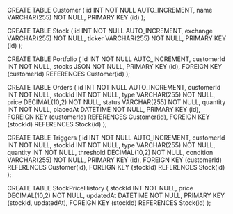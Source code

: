 CREATE TABLE Customer (
  id INT NOT NULL AUTO_INCREMENT,
  name VARCHAR(255) NOT NULL,
  PRIMARY KEY (id)
);

CREATE TABLE Stock (
  id INT NOT NULL AUTO_INCREMENT,
  exchange VARCHAR(255) NOT NULL,
  ticker VARCHAR(255) NOT NULL,
  PRIMARY KEY (id)
);

CREATE TABLE Portfolio (
  id INT NOT NULL AUTO_INCREMENT,
  customerId INT NOT NULL,
  stocks JSON NOT NULL,
  PRIMARY KEY (id),
  FOREIGN KEY (customerId) REFERENCES Customer(id)
);

CREATE TABLE Orders (
  id INT NOT NULL AUTO_INCREMENT,
  customerId INT NOT NULL,
  stockId INT NOT NULL,
  type VARCHAR(255) NOT NULL,
  price DECIMAL(10,2) NOT NULL,
  status VARCHAR(255) NOT NULL,
  quantity INT NOT NULL,
  placedAt DATETIME NOT NULL,
  PRIMARY KEY (id),
  FOREIGN KEY (customerId) REFERENCES Customer(id),
  FOREIGN KEY (stockId) REFERENCES Stock(id)
);

CREATE TABLE Triggers (
  id INT NOT NULL AUTO_INCREMENT,
  customerId INT NOT NULL,
  stockId INT NOT NULL,
  type VARCHAR(255) NOT NULL,
  quantity INT NOT NULL,
  threshold DECIMAL(10,2) NOT NULL,
  condition VARCHAR(255) NOT NULL,
  PRIMARY KEY (id),
  FOREIGN KEY (customerId) REFERENCES Customer(id),
  FOREIGN KEY (stockId) REFERENCES Stock(id)
);

CREATE TABLE StockPriceHistory (
  stockId INT NOT NULL,
  price DECIMAL(10,2) NOT NULL,
  updatedAt DATETIME NOT NULL,
  PRIMARY KEY (stockId, updatedAt),
  FOREIGN KEY (stockId) REFERENCES Stock(id)
);
